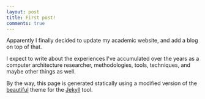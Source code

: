 ```yaml
---
layout: post
title: First post!
comments: true
---
```


Apparently I finally decided to update my academic website, and add a blog on top of that.

I expect to write about the experiences I've accumulated over the years as a computer architecture researcher, methodologies, tools, techniques, and maybe other things as well.

By the way, this page is generated statically using a modified version of the [beautiful] theme for the [Jekyll] tool.

[beautiful]: https://deanattali.com/beautiful-jekyll/
[Jekyll]: https://jekyllrb.com/


